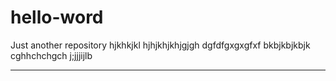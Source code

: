 # hello-word
Just another repository
hjkhkjkl   hjhjkhjkhjgjgh dgfdfgxgxgfxf 
bkbjkbjkbjk cghhchchgch j;jjjijlb
***********************
